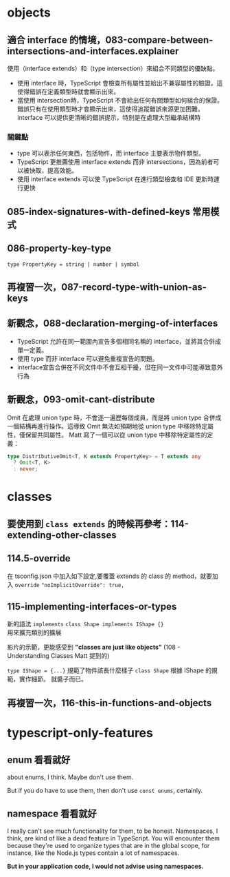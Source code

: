 # objects

## 適合 interface 的情境，083-compare-between-intersections-and-interfaces.explainer

使用（interface extends）和（type intersection）來組合不同類型的優缺點。

- 使用 interface 時，TypeScript 會檢查所有屬性並給出不兼容屬性的驗證。這使得錯誤在定義類型時就會顯示出來。
- 當使用 intersection時，TypeScript 不會給出任何有關類型如何組合的保證。錯誤只有在使用類型時才會顯示出來，這使得追蹤錯誤來源更加困難。interface 可以提供更清晰的錯誤提示，特別是在處理大型繼承結構時


### 關鍵點
- type 可以表示任何東西，包括物件，而 interface 主要表示物件類型。
- TypeScript 更推薦使用 interface extends 而非 intersections，因為前者可以被快取，提高效能。
- 使用 interface extends 可以使 TypeScript 在進行類型檢查和 IDE 更新時運行更快


## 085-index-signatures-with-defined-keys 常用模式

## 086-property-key-type
`type PropertyKey = string | number | symbol`

## 再複習一次，087-record-type-with-union-as-keys


## 新觀念，088-declaration-merging-of-interfaces
- TypeScript 允許在同一範圍內宣告多個相同名稱的 interface，並將其合併成單一定義。
- 使用 type 而非 interface 可以避免重複宣告的問題。
- interface宣告合併在不同文件中不會互相干擾，但在同一文件中可能導致意外行為

## 新觀念，093-omit-cant-distribute
Omit 在處理 union type 時，不會逐一遍歷每個成員，而是將 union type 合併成一個結構再進行操作。這導致 Omit 無法如預期地從 union type 中移除特定屬性，僅保留共同屬性。
Matt 寫了一個可以從 union type 中移除特定屬性的定義：

```ts
type DistributiveOmit<T, K extends PropertyKey> = T extends any
  ? Omit<T, K>
  : never;

```


# classes
## 要使用到 `class extends` 的時候再參考：114-extending-other-classes

## 114.5-override
在 tsconfig.json 中加入如下設定,要覆蓋 extends 的 class 的 method，就要加入 `override`
`"noImplicitOverride": true,`

## 115-implementing-interfaces-or-types
新的語法 `implements` 
`class Shape implements IShape {}`  
用來擴充類別的擴展

影片的示範，更能感受到 **"classes are just like objects"**
(108 - Understanding Classes Matt 提到的)

`type IShape = {...}` 規範了物件該長什麼樣子
`class Shape` 根據 IShape 的規範，實作細節。
就醬子而已。


## 再複習一次，116-this-in-functions-and-objects

# typescript-only-features

## enum 看看就好
about enums, I think.
Maybe don't use them.

But if you do have to use them,
then don't use `const enums`, certainly.


## namespace 看看就好
I really can't see much functionality for them, to be honest. Namespaces, I think, are kind of like a dead feature in TypeScript. You will encounter them because they're used to organize types that are in the global scope, for instance, like the Node.js types contain a lot of namespaces.

**But in your application code, I would not advise using namespaces.**
